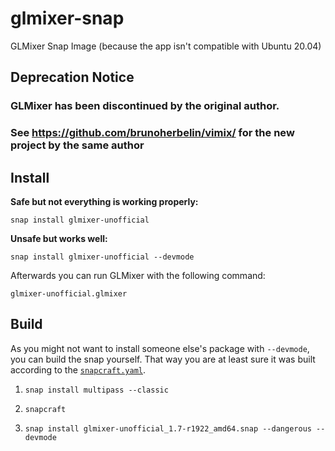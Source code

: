# glmixer-snap

GLMixer Snap Image (because the app isn't compatible with Ubuntu 20.04)

## Deprecation Notice

### GLMixer has been discontinued by the original author.

### See https://github.com/brunoherbelin/vimix/ for the new project by the same author

## Install

**Safe but not everything is working properly:**

    snap install glmixer-unofficial

**Unsafe but works well:**

    snap install glmixer-unofficial --devmode


Afterwards you can run GLMixer with the following command:

    glmixer-unofficial.glmixer


## Build

As you might not want to install someone else's package with `--devmode`, you can build the snap yourself.
That way you are at least sure it was built according to the [`snapcraft.yaml`](snap/snapcraft.yaml).

1. `snap install multipass --classic`

2. `snapcraft`

3. `snap install glmixer-unofficial_1.7-r1922_amd64.snap --dangerous --devmode`
